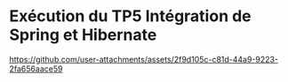 <h1>Exécution du TP5 Intégration de Spring et Hibernate</h1>

https://github.com/user-attachments/assets/2f9d105c-c81d-44a9-9223-2fa656aace59

